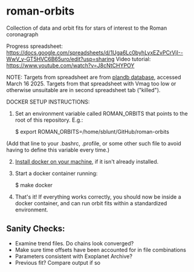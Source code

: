 # roman-orbits
Collection of data and orbit fits for stars of interest to the Roman coronagraph

Progress spreadsheet: https://docs.google.com/spreadsheets/d/1Uga6Lc0byhLyxEZvPCrVjI--WwV_y-GT5HVC6B65uro/edit?usp=sharing
Video tutorial: https://www.youtube.com/watch?v=J8cNtCHYPOY

NOTE: Targets from spreadsheet are from [plandb database](https://plandb.sioslab.com/), accessed March 16 2025. Targets from that spreadsheet with Vmag too low or otherwise unsuitable are in second spreadsheet tab ("killed").

DOCKER SETUP INSTRUCTIONS:

1. Set an environment variable called ROMAN_ORBITS that points to the root of this repository. E.g.:

    $ export ROMAN_ORBITS=/home/sblunt/GitHub/roman-orbits

(Add that line to your .bashrc, .profile, or some other such file to avoid having to define this variable every time.)

2. [Install docker on your machine](https://docs.sevenbridges.com/docs/install-docker), if it isn't already installed.

3. Start a docker container running:

    $ make docker

4. That's it! If everything works correctly, you should now be inside a docker container, and can run orbit fits
within a standardized environment.


## Sanity Checks:

- Examine trend files. Do chains look converged?
- Make sure time offsets have been accounted for in file combinations
- Parameters consistent with Exoplanet Archive?
- Previous fit? Compare output if so

